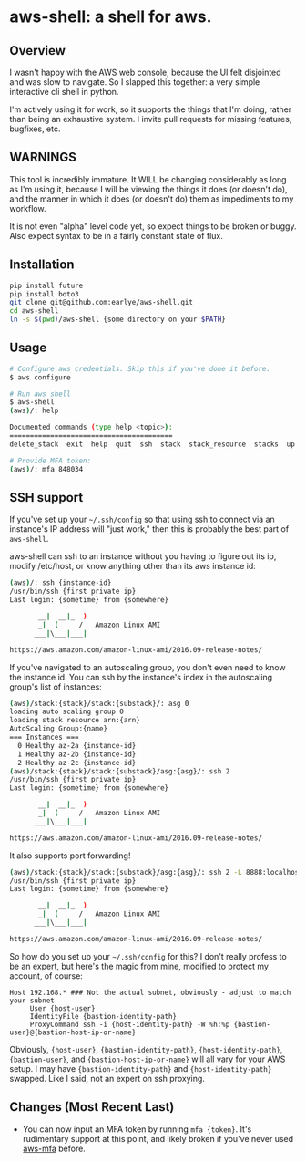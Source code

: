 # aws-shell: a shell for aws.

## Overview

I wasn't happy with the AWS web console, because the UI felt
disjointed and was slow to navigate. So I slapped this together:
a very simple interactive cli shell in python.

I'm actively using it for work, so it supports the things that
I'm doing, rather than being an exhaustive system. I invite
pull requests for missing features, bugfixes, etc.

## WARNINGS

This tool is incredibly immature. It WILL be changing considerably as
long as I'm using it, because I will be viewing the things it does (or
doesn't do), and the manner in which it does (or doesn't do) them as
impediments to my workflow.

It is not even "alpha" level code yet, so expect things to be broken
or buggy. Also expect syntax to be in a fairly constant state of flux.

## Installation

```bash
pip install future
pip install boto3
git clone git@github.com:earlye/aws-shell.git
cd aws-shell
ln -s $(pwd)/aws-shell {some directory on your $PATH}
```

## Usage

```bash
# Configure aws credentials. Skip this if you've done it before.
$ aws configure

# Run aws shell
$ aws-shell
(aws)/: help

Documented commands (type help <topic>):
========================================
delete_stack  exit  help  quit  ssh  stack  stack_resource  stacks  up

# Provide MFA token:
(aws)/: mfa 848034
```

## SSH support

If you've set up your `~/.ssh/config` so that using ssh to connect via an instance's IP
address will "just work," then this is probably the best part of `aws-shell`.

aws-shell can ssh to an instance without you having to figure out its
ip, modify /etc/host, or know anything other than its aws instance id:

```bash
(aws)/: ssh {instance-id}
/usr/bin/ssh {first private ip}
Last login: {sometime} from {somewhere}

       __|  __|_  )
       _|  (     /   Amazon Linux AMI
      ___|\___|___|

https://aws.amazon.com/amazon-linux-ami/2016.09-release-notes/
```

If you've navigated to an autoscaling group, you don't even need to
know the instance id. You can ssh by the instance's index in the
autoscaling group's list of instances:

```bash
(aws)/stack:{stack}/stack:{substack}/: asg 0
loading auto scaling group 0
loading stack resource arn:{arn}
AutoScaling Group:{name}
=== Instances ===
  0 Healthy az-2a {instance-id}
  1 Healthy az-2b {instance-id}
  2 Healthy az-2c {instance-id}
(aws)/stack:{stack}/stack:{substack}/asg:{asg}/: ssh 2
/usr/bin/ssh {first private ip}
Last login: {sometime} from {somewhere}

       __|  __|_  )
       _|  (     /   Amazon Linux AMI
      ___|\___|___|

https://aws.amazon.com/amazon-linux-ami/2016.09-release-notes/
```

It also supports port forwarding!

```bash
(aws)/stack:{stack}/stack:{substack}/asg:{asg}/: ssh 2 -L 8888:localhost:8888
/usr/bin/ssh {first private ip}
Last login: {sometime} from {somewhere}

       __|  __|_  )
       _|  (     /   Amazon Linux AMI
      ___|\___|___|

https://aws.amazon.com/amazon-linux-ami/2016.09-release-notes/
```

So how do you set up your `~/.ssh/config` for this? I don't really
profess to be an expert, but here's the magic from mine, modified
to protect my account, of course:

```
Host 192.168.* ### Not the actual subnet, obviously - adjust to match your subnet
     User {host-user}
     IdentityFile {bastion-identity-path}
     ProxyCommand ssh -i {host-identity-path} -W %h:%p {bastion-user}@{bastion-host-ip-or-name}
```

Obviously, `{host-user}`, `{bastion-identity-path}`,
`{host-identity-path}`, `{bastion-user}`, and
`{bastion-host-ip-or-name}` will all vary for your AWS setup. I may
have `{bastion-identity-path}` and `{host-identity-path}`
swapped. Like I said, not an expert on ssh proxying.

## Changes (Most Recent Last)

* You can now input an MFA token by running `mfa {token}`. It's
rudimentary support at this point, and likely broken if you've
never used [aws-mfa](https://github.com/lonelyplanet/aws-mfa) before.
